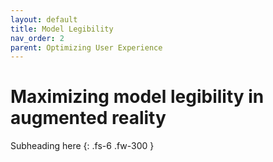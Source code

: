 ```yaml
---
layout: default
title: Model Legibility
nav_order: 2
parent: Optimizing User Experience
---
```


# Maximizing model legibility in augmented reality

Subheading here
{: .fs-6 .fw-300 }
